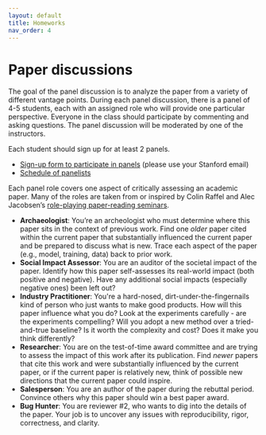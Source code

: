 ```yaml
---
layout: default
title: Homeworks
nav_order: 4
---
```

# Paper discussions

The goal of the panel discussion is to analyze the paper from a variety of different vantage points.  During each panel discussion, there is a panel of 4-5 students, each with an assigned role who will provide one particular perspective. Everyone in the class should participate by commenting and asking questions. The panel discussion will be moderated by one of the instructors. 

Each student should sign up for at least 2 panels. 
- [Sign-up form to participate in panels](https://forms.gle/tfZ8xnqDvagPpVg19) (please use your Stanford email)
- [Schedule of panelists](https://docs.google.com/spreadsheets/d/14NW3nesdE74VZFDPd-0cEFlyUwd6gnfn85OIuO-oflU/edit?usp=sharing)

Each panel role covers one aspect of critically assessing an academic paper. Many of the roles are taken from or inspired by Colin Raffel and Alec Jacobsen’s [role-playing paper-reading seminars](https://colinraffel.com/blog/role-playing-seminar.html).

- **Archaeologist**: You’re an archeologist who must determine where this paper sits in the context of previous work. Find one *older* paper cited within the current paper that substantially influenced the current paper and be prepared to discuss what is new. Trace each aspect of the paper (e.g., model, training, data) back to prior work. 
- **Social Impact Assessor**: You are an auditor of the societal impact of the paper. Identify how this paper self-assesses its real-world impact (both positive and negative). Have any additional social impacts (especially negative ones) been left out?
- **Industry Practitioner**: You're a hard-nosed, dirt-under-the-fingernails kind of person who just wants to make good products. How will this paper influence what you do? Look at the experiments carefully - are the experiments compelling? Will you adopt a new method over a tried-and-true baseline?  Is it worth the complexity and cost?  Does it make you think differently?
- **Researcher**: You are on the test-of-time award committee and are trying to assess the impact of this work after its publication. Find *newer* papers that cite this work and were substantially influenced by the current paper, or if the current paper is relatively new, think of possible new directions that the current paper could inspire.
- **Salesperson**: You are an author of the paper during the rebuttal period. Convince others why this paper should win a best paper award.
- **Bug Hunter**: You are reviewer #2, who wants to dig into the details of the paper. Your job is to uncover any issues with reproducibility, rigor, correctness, and clarity.